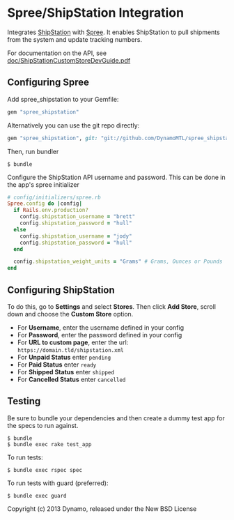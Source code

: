 Spree/ShipStation Integration
==============================

Integrates [ShipStation](http://www.shipstation.com) with [Spree](http://spreecommerce.com). It enables ShipStation to pull shipments from the system and update tracking numbers.

For documentation on the API, see [doc/ShipStationCustomStoreDevGuide.pdf](https://github.com/DynamoMTL/spree_shipstation/blob/master/doc/ShipStationCustomStoreDevGuide.pdf?raw=true)

Configuring Spree
-----------

Add spree_shipstation to your Gemfile:

```ruby
gem "spree_shipstation"
```

Alternatively you can use the git repo directly:

```ruby
gem "spree_shipstation", git: "git://github.com/DynamoMTL/spree_shipstation.git"
```

Then, run bundler

    $ bundle

Configure the ShipStation API username and password. This can be done in the app's spree initializer

```ruby
# config/initializers/spree.rb
Spree.config do |config|
  if Rails.env.production?
    config.shipstation_username = "brett"
    config.shipstation_password = "hull"
  else
    config.shipstation_username = "jody"
    config.shipstation_password = "hull"
  end

  config.shipstation_weight_units = "Grams" # Grams, Ounces or Pounds
end
```

Configuring ShipStation
-----------------------

To do this, go to **Settings** and select **Stores**. Then click **Add Store**, scroll down and choose the **Custom Store** option.

- For **Username**, enter the username defined in your config
- For **Password**, enter the password defined in your config
- For **URL to custom page**, enter the url: `https://domain.tld/shipstation.xml`
- For **Unpaid Status** enter `pending`
- For **Paid Status** enter `ready`
- For **Shipped Status** enter `shipped`
- For **Cancelled Status** enter `cancelled`


Testing
-------

Be sure to bundle your dependencies and then create a dummy test app for the specs to run against.

    $ bundle
    $ bundle exec rake test_app

To run tests:

    $ bundle exec rspec spec

To run tests with guard (preferred):
    
    $ bundle exec guard

Copyright (c) 2013 Dynamo, released under the New BSD License
